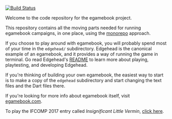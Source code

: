 [![Build Status](https://travis-ci.com/filiph/egamebook.svg?branch=master)](https://travis-ci.com/filiph/egamebook)

Welcome to the code repository for the egamebook project.

This repository contains all the moving parts needed for running egamebook
campaigns, in one place, using the [monorepo][] approach. 

If you choose to play around with egamebook, you will probably spend 
most of your time in the `edgehead/` subdirectory. Edgehead is the canonical
example of an egamebook, and it provides a way of running the game
in terminal. Go read Edgehead's [README][] to learn more about playing,
playtesting, and developing Edgehead.

If you're thinking of building your own egamebook, the easiest way to start
is to make a copy of the `edgehead` subdirectory and start changing
the text files and the Dart files there.

If you're looking for more info about egamebook itself, visit [egamebook.com][].

To play the IFCOMP 2017 entry called _Insignificant Little Vermin_,
[click here][vermin].

[monorepo]: https://danluu.com/monorepo/
[README]: https://github.com/filiph/egamebook/tree/master/edgehead#edgehead-
[egamebook.com]: https://egamebook.com/
[vermin]: https://egamebook.com/vermin/
